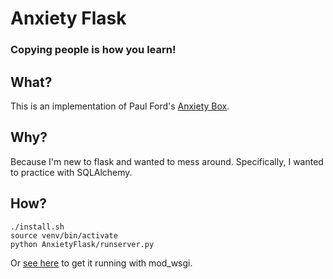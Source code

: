 # Anxiety Flask
### Copying people is how you learn!

## What?
This is an implementation of Paul Ford's [Anxiety Box](https://github.com/ftrain/anxietybox).

## Why?
Because I'm new to flask and wanted to mess around. Specifically, I wanted to practice with SQLAlchemy.

## How?
```
./install.sh
source venv/bin/activate
python AnxietyFlask/runserver.py
```
Or [see here](http://flask.pocoo.org/docs/0.10/deploying/mod_wsgi/) to get it running with mod_wsgi.
